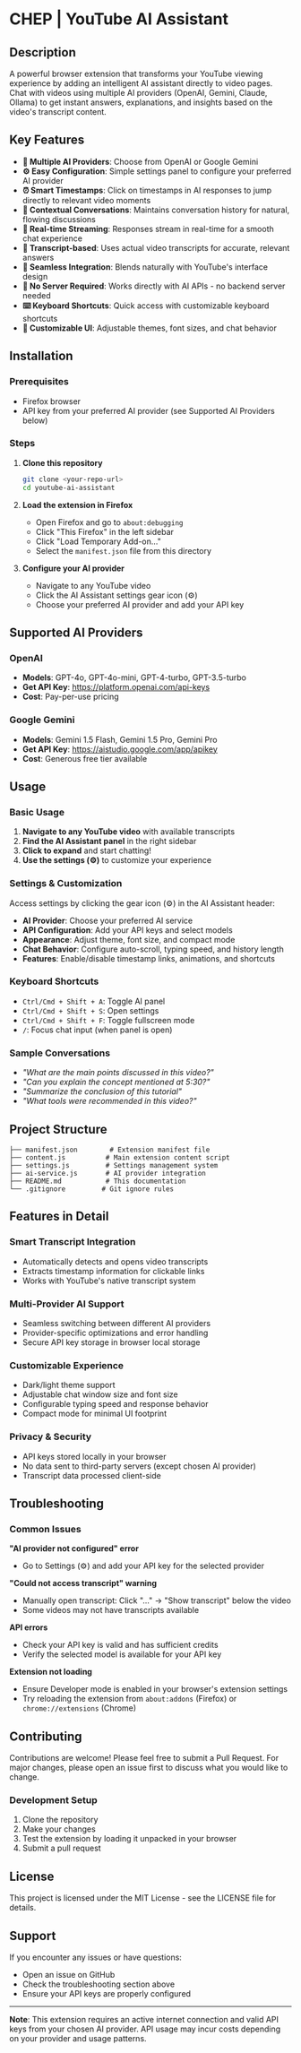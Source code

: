 # CHEP | YouTube AI Assistant

## Description

A powerful browser extension that transforms your YouTube viewing experience by adding an intelligent AI assistant directly to video pages. Chat with videos using multiple AI providers (OpenAI, Gemini, Claude, Ollama) to get instant answers, explanations, and insights based on the video's transcript content.

## Key Features

- **🤖 Multiple AI Providers**: Choose from OpenAI or Google Gemini
- **⚙️ Easy Configuration**: Simple settings panel to configure your preferred AI provider
- **⏰ Smart Timestamps**: Click on timestamps in AI responses to jump directly to relevant video moments
- **💬 Contextual Conversations**: Maintains conversation history for natural, flowing discussions
- **🔄 Real-time Streaming**: Responses stream in real-time for a smooth chat experience
- **📝 Transcript-based**: Uses actual video transcripts for accurate, relevant answers
- **🎯 Seamless Integration**: Blends naturally with YouTube's interface design
- **🚀 No Server Required**: Works directly with AI APIs - no backend server needed
- **⌨️ Keyboard Shortcuts**: Quick access with customizable keyboard shortcuts
- **🎨 Customizable UI**: Adjustable themes, font sizes, and chat behavior

## Installation

### Prerequisites
- Firefox browser
- API key from your preferred AI provider (see Supported AI Providers below)

### Steps

1. **Clone this repository**
   ```bash
   git clone <your-repo-url>
   cd youtube-ai-assistant
   ```

2. **Load the extension in Firefox**
   - Open Firefox and go to `about:debugging`
   - Click "This Firefox" in the left sidebar
   - Click "Load Temporary Add-on..."
   - Select the `manifest.json` file from this directory

3. **Configure your AI provider**
   - Navigate to any YouTube video
   - Click the AI Assistant settings gear icon (⚙️)
   - Choose your preferred AI provider and add your API key

## Supported AI Providers

### OpenAI
- **Models**: GPT-4o, GPT-4o-mini, GPT-4-turbo, GPT-3.5-turbo
- **Get API Key**: https://platform.openai.com/api-keys
- **Cost**: Pay-per-use pricing

### Google Gemini
- **Models**: Gemini 1.5 Flash, Gemini 1.5 Pro, Gemini Pro
- **Get API Key**: https://aistudio.google.com/app/apikey
- **Cost**: Generous free tier available

## Usage

### Basic Usage

1. **Navigate to any YouTube video** with available transcripts
2. **Find the AI Assistant panel** in the right sidebar
3. **Click to expand** and start chatting!
4. **Use the settings (⚙️)** to customize your experience

### Settings & Customization

Access settings by clicking the gear icon (⚙️) in the AI Assistant header:

- **AI Provider**: Choose your preferred AI service
- **API Configuration**: Add your API keys and select models
- **Appearance**: Adjust theme, font size, and compact mode
- **Chat Behavior**: Configure auto-scroll, typing speed, and history length
- **Features**: Enable/disable timestamp links, animations, and shortcuts

### Keyboard Shortcuts

- `Ctrl/Cmd + Shift + A`: Toggle AI panel
- `Ctrl/Cmd + Shift + S`: Open settings
- `Ctrl/Cmd + Shift + F`: Toggle fullscreen mode
- `/`: Focus chat input (when panel is open)

### Sample Conversations

- *"What are the main points discussed in this video?"*
- *"Can you explain the concept mentioned at 5:30?"*
- *"Summarize the conclusion of this tutorial"*
- *"What tools were recommended in this video?"*

## Project Structure

```
├── manifest.json        # Extension manifest file
├── content.js          # Main extension content script
├── settings.js         # Settings management system
├── ai-service.js       # AI provider integration
├── README.md           # This documentation
└── .gitignore         # Git ignore rules
```

## Features in Detail

### Smart Transcript Integration
- Automatically detects and opens video transcripts
- Extracts timestamp information for clickable links
- Works with YouTube's native transcript system

### Multi-Provider AI Support
- Seamless switching between different AI providers
- Provider-specific optimizations and error handling
- Secure API key storage in browser local storage

### Customizable Experience
- Dark/light theme support
- Adjustable chat window size and font size
- Configurable typing speed and response behavior
- Compact mode for minimal UI footprint

### Privacy & Security
- API keys stored locally in your browser
- No data sent to third-party servers (except chosen AI provider)
- Transcript data processed client-side

## Troubleshooting

### Common Issues

**"AI provider not configured" error**
- Go to Settings (⚙️) and add your API key for the selected provider

**"Could not access transcript" warning**
- Manually open transcript: Click "..." → "Show transcript" below the video
- Some videos may not have transcripts available

**API errors**
- Check your API key is valid and has sufficient credits
- Verify the selected model is available for your API key

**Extension not loading**
- Ensure Developer mode is enabled in your browser's extension settings
- Try reloading the extension from `about:addons` (Firefox) or `chrome://extensions` (Chrome)

## Contributing

Contributions are welcome! Please feel free to submit a Pull Request. For major changes, please open an issue first to discuss what you would like to change.

### Development Setup

1. Clone the repository
2. Make your changes
3. Test the extension by loading it unpacked in your browser
4. Submit a pull request

## License

This project is licensed under the MIT License - see the LICENSE file for details.

## Support

If you encounter any issues or have questions:
- Open an issue on GitHub
- Check the troubleshooting section above
- Ensure your API keys are properly configured

---

**Note**: This extension requires an active internet connection and valid API keys from your chosen AI provider. API usage may incur costs depending on your provider and usage patterns.